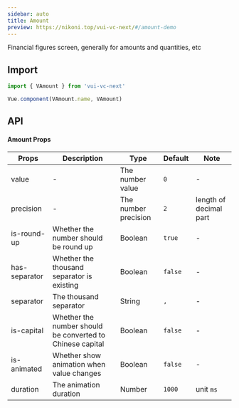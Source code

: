 ```yaml
---
sidebar: auto
title: Amount
preview: https://nikoni.top/vui-vc-next/#/amount-demo
---
```


Financial figures screen, generally for amounts and quantities, etc

## Import

```js
import { VAmount } from 'vui-vc-next'

Vue.component(VAmount.name, VAmount)
```

## API

#### Amount Props
| Props | Description | Type | Default | Note |
|----|-----|------|------|------|
|value|-|The number value|`0`|-|
|precision|-|The number precision|`2`|length of decimal part|
|is-round-up|Whether the number should be round up|Boolean|`true`|-|
|has-separator|Whether the thousand separator is existing|Boolean|`false`|-|
|separator|The thousand separator|String|`,`|-|
|is-capital|Whether the number should be converted to Chinese capital|Boolean|`false`|-|
|is-animated|Whether show animation when value changes|Boolean|`false`|-|
|duration|The animation duration|Number|`1000`|unit `ms`|
